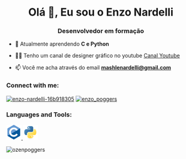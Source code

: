 <h1 align="center">Olá 👋, Eu sou o Enzo Nardelli</h1>
<h3 align="center">Desenvolvedor em formação</h3>

- 🌱 Atualmente aprendendo **C e Python**

- 👨‍💻 Tenho um canal de designer gráfico no youtube [Canal Youtube](https://www.youtube.com/@Hadesdr)

- 📫 Você me acha através do email **mashlenardelli@gmail.com**

<h3 align="left">Connect with me:</h3>
<p align="left">
<a href="https://linkedin.com/in/enzo-nardelli-16b918305" target="blank"><img align="center" src="https://raw.githubusercontent.com/rahuldkjain/github-profile-readme-generator/master/src/images/icons/Social/linked-in-alt.svg" alt="enzo-nardelli-16b918305" height="30" width="40" /></a>
<a href="https://instagram.com/enzo_poggers" target="blank"><img align="center" src="https://raw.githubusercontent.com/rahuldkjain/github-profile-readme-generator/master/src/images/icons/Social/instagram.svg" alt="enzo_poggers" height="30" width="40" /></a>
</p>

<h3 align="left">Languages and Tools:</h3>
<p align="left"> <a href="https://www.cprogramming.com/" target="_blank" rel="noreferrer"> <img src="https://raw.githubusercontent.com/devicons/devicon/master/icons/c/c-original.svg" alt="c" width="40" height="40"/> </a> <a href="https://www.python.org" target="_blank" rel="noreferrer"> <img src="https://raw.githubusercontent.com/devicons/devicon/master/icons/python/python-original.svg" alt="python" width="40" height="40"/> </a> </p>

<p><img align="center" src="https://github-readme-stats.vercel.app/api/top-langs?username=ozenpoggers&show_icons=true&locale=en&layout=compact" alt="ozenpoggers" /></p>








<!---
ozenpoggers/ozenpoggers is a ✨ special ✨ repository because its `README.md` (this file) appears on your GitHub profile.
You can click the Preview link to take a look at your changes.
--->
